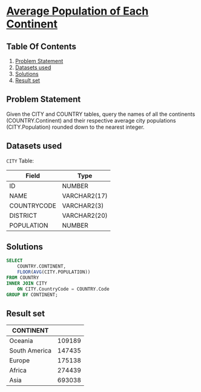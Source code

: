 # [Average Population of Each Continent](https://www.hackerrank.com/challenges/average-population-of-each-continent/)

## Table Of Contents
1. [Problem Statement](#problem-statement)
2. [Datasets used](#datasets-used)
3. [Solutions](#solutions)
4. [Result set](#result-set)

## Problem Statement

Given the CITY and COUNTRY tables, query the names of all the continents (COUNTRY.Continent) and their respective average city populations (CITY.Population) rounded down to the nearest integer.

## Datasets used

```CITY``` Table:

| Field       | Type         |
| ----------- | ------------ |
| ID          | NUMBER       |
| NAME        | VARCHAR2(17) |
| COUNTRYCODE | VARCHAR2(3)  |
| DISTRICT    | VARCHAR2(20) |
| POPULATION  | NUMBER       |

## Solutions

```sql
SELECT 
    COUNTRY.CONTINENT, 
    FLOOR(AVG(CITY.POPULATION))
FROM COUNTRY
INNER JOIN CITY 
    ON CITY.CountryCode = COUNTRY.Code
GROUP BY CONTINENT;
```

## Result set

| CONTINENT     |        |
| ------------- | ------ |
| Oceania       | 109189 |
| South America | 147435 |
| Europe        | 175138 |
| Africa        | 274439 |
| Asia          | 693038 |